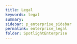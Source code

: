 ```yaml
---
title: Legal
keywords: legal
summary:
sidebar: p_enterprise_sidebar
permalink: enterprise_legal
folder: SpotlightEnterprise
---
```

